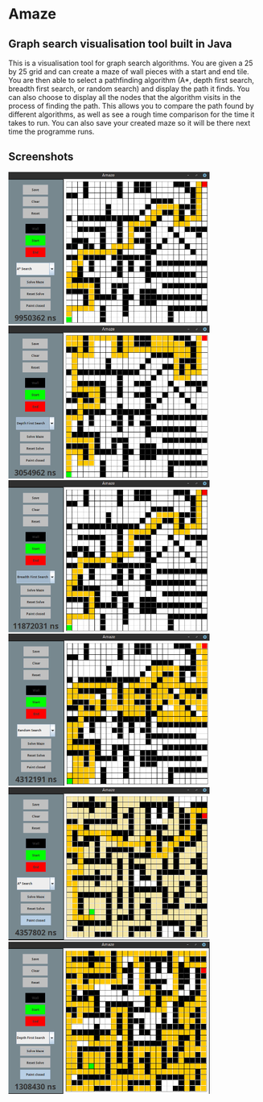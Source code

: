 # Amaze
## Graph search visualisation tool built in Java
This is a visualisation tool for graph search algorithms. 
You are given a 25 by 25 grid and can create a maze of wall pieces with a start and end tile. 
You are then able to select a pathfinding algorithm (A*, depth first search, breadth first search, or random search) and display the path it finds.
You can also choose to display all the nodes that the algorithm visits in the process of finding the path.
This allows you to compare the path found by different algorithms, as well as see a rough time comparison for the time it takes to run.
You can also save your created maze so it will be there next time the programme runs.

## Screenshots
<img src="screenshots/s1.png" width="400" alt="Screenshot 1"/> <img src="screenshots/s2.png" width="400" alt="Screenshot 2"/>
<img src="screenshots/s3.png" width="400" alt="Screenshot 3"/> <img src="screenshots/s4.png" width="400" alt="Screenshot 4"/>
<img src="screenshots/s5.png" width="400" alt="Screenshot 5"/> <img src="screenshots/s6.png" width="400" alt="Screenshot 6"/>
